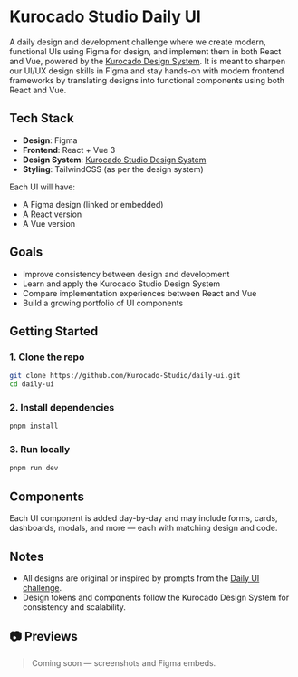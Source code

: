 # Kurocado Studio Daily UI

A daily design and development challenge where we create modern, functional UIs using Figma for
design, and implement them in both React and Vue, powered by the
[Kurocado Design System](https://github.com/Kurocado-Studio/design-system). It is meant to sharpen
our UI/UX design skills in Figma and stay hands-on with modern frontend frameworks by translating
designs into functional components using both React and Vue.

## Tech Stack

- **Design**: Figma
- **Frontend**: React + Vue 3
- **Design System**:
  [Kurocado Studio Design System](https://github.com/Kurocado-Studio/design-system)
- **Styling**: TailwindCSS (as per the design system)

Each UI will have:

- A Figma design (linked or embedded)
- A React version
- A Vue version

## Goals

- Improve consistency between design and development
- Learn and apply the Kurocado Studio Design System
- Compare implementation experiences between React and Vue
- Build a growing portfolio of UI components

## Getting Started

### 1. Clone the repo

```bash
git clone https://github.com/Kurocado-Studio/daily-ui.git
cd daily-ui
```

### 2. Install dependencies

```bash
pnpm install
```

### 3. Run locally

```bash
pnpm run dev
```

## Components

Each UI component is added day-by-day and may include forms, cards, dashboards, modals, and more —
each with matching design and code.

## Notes

- All designs are original or inspired by prompts from the
  [Daily UI challenge](https://www.dailyui.co/).
- Design tokens and components follow the Kurocado Design System for consistency and scalability.

## 📷 Previews

> Coming soon — screenshots and Figma embeds.
